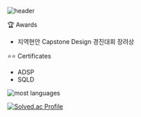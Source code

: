 ![header](https://capsule-render.vercel.app/api?type=egg&color=gradient&height=300&section=header&text=SON%20JEONG%20HUN%20%20%F0%9F%A4%97)

:trophy: Awards
- 지역현안 Capstone Design 경진대회 장려상

:star::star: Certificates
- ADSP
- SQLD

![most languages](https://github-readme-stats.vercel.app/api/top-langs/?username=SonJH7&layout=compact)

[![Solved.ac Profile](http://mazassumnida.wtf/api/v2/generate_badge?boj=sjhjhh123)](https://solved.ac/sjhjhh123/)

<!--
**SonJH7/SonJH7** is a ✨ _special_ ✨ repository because its `README.md` (this file) appears on your GitHub profile.



Here are some ideas to get you started:

- 🔭 I’m currently working on ...
- 🌱 I’m currently learning ...
- 👯 I’m looking to collaborate on ...
- 🤔 I’m looking for help with ...
- 💬 Ask me about ...
- 📫 How to reach me: ...
- 😄 Pronouns: ...
- ⚡ Fun fact: ...
-->
